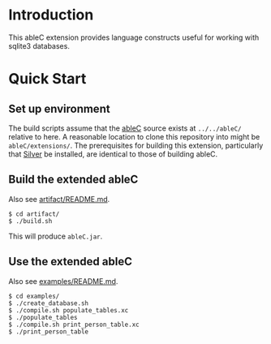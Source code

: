 # Introduction
This ableC extension provides language constructs useful for working with
sqlite3 databases.

# Quick Start

## Set up environment
The build scripts assume that the [ableC](https://github.com/melt-umn/ableC)
source exists at `../../ableC/` relative to here. A reasonable location to
clone this repository into might be `ableC/extensions/`. The prerequisites for building
this extension, particularly that [Silver](http://melt.cs.umn.edu/silver/doc/install-guide/)
be installed, are identical to those of building ableC.

## Build the extended ableC
Also see [artifact/README.md](artifact/README.md).

```
$ cd artifact/
$ ./build.sh
```

This will produce `ableC.jar`.

## Use the extended ableC
Also see [examples/README.md](examples/README.md).

```
$ cd examples/
$ ./create_database.sh
$ ./compile.sh populate_tables.xc
$ ./populate_tables
$ ./compile.sh print_person_table.xc
$ ./print_person_table
```

